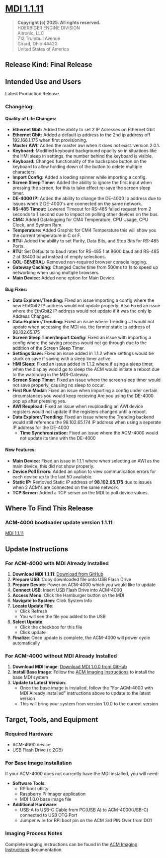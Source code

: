 # [MDI 1.1.11](https://github.com/Altronic-LLC/Altronic-Public-Files/blob/main/ACM4000_Releases/Final/1.1.11/mdi-1.1.11.atf)

> **Copyright (c) 2025. All rights reserved.**  
> HOERBIGER ENGINE DIVISION  
> Altronic, LLC  
> 712 Trumbull Avenue  
> Girard, Ohio 44420  
> United States of America

## Release Kind: Final Release

## Intended Use and Users

Latest Production Release.

### Changelog:

#### Quality of Life Changes:
- **Ethernet Gbit:** Added the ability to set 2 IP Adresses on Ethernet Gbit
- **Ethernet Gbit:** Added a default ip address to the 2nd ip address off 192.168.1.175 when first provisioning.
- **Master AWI:** Added the master awi when it does not exist. version 2.0.1.
- **Keyboard:** Modified keyboard background opacity so in situations like the HMI sleep in settings, the number behind the keyboard is visible.
- **Keyboard:** Changed functionality of the backspace button on the keyboard to allow holding down of the button to delete multiple characters.
- **Import Config:** Added a loading spinner while importing a config.
- **Screen Sleep Timer:** Added the ability to ignore the first input when pressing the screen, for this to take effect re-save the screen sleep timer.
- **DE-4000 IP:** Added the ability to change the DE-4000 Ip address due to issues when 2 DE-4000's are connected on the same network.
- **RS-485 Timout:** Lowered Timeout for RS-485 failed request from 2 seconds to 1 second due to impact on polling other devices on the bus.
- **CM4:** Added Datalogging for CM4 Temperature, CPU Usage, CPU Clock, and System Ram.
- **Temperature:** Added Graphic for CM4 Temperature this will show you the current temperature in C or F.  
- **RTU:** Added the ability to set Parity, Data Bits, and Stop Bits for RS-485 Ports.  
- **RTU:** Set Defaults to baud rates for RS-485 1 at 9600 baud and RS-485 2 at 38400 baud instead of empty selections.
- **QOL-GENERAL:** Removed non-required browser console logging.
- **Gateway Caching:** Changed Cache time from 500ms to 1s to speed up networking when using multiple browsers. 
- **Main Device:** Added none option for Main Device.

#### Bug Fixes:
- **Data Explorer/Trending:** Fixed an issue importing a config where the new EthGbit2 IP address would not update properly. Also Fixed an issue where the EthGbit2 IP address would not update if it was the only Ip Address Changed.
- **Data Explorer/Trending:** Fixed an issue where Trending UI would not update when accessing the MDI via. the former static ip address of 98.102.65.175
- **Screen Sleep Timer/Import Config:** Fixed an issue with importing a config where the saving process would not go through due to the addition of the Screen Sleep Timer.
- **Settings Save:** Fixed an issue added in 1.1.2 where settings would be stuck on save if saving with a sleep timer active.
- **HMI Sleep:** Fixed an issue added in 1.1.2 where if using a sleep timer, when the display would go to sleep the ACM would initiate a reboot due to the watchdog in the MDI-Gateway.
- **Screen Sleep Timer:** Fixed an issue where the screen sleep timer would not save properly, causing no sleep to occur.
- **First Run Modal:** Fixed an issue when importing a config under certain circumstances you would keep recieving Are you using the DE-4000 pop up after pressing yes.
- **AWI Reupload:** Fixed an issue when reuploading an AWI device registers would not update if the registers changed until a reboot.
- **Data Explorer/Trending:** Fixed an issue where the Trending backend would still reference the 98.102.65.174 IP address when using a seperate IP address for the DE-4000
  - **Time Synchronization:** Fixed an issue where the ACM-4000 would not update its time with the DE-4000

#### New Features:
- **Main Device:** Fixed an issue in 1.1.1 where when selecting an AWI as the main device, this did not show properly.
- **Device Poll Errors:** Added an option to view communication errors for each device up to the last 50 available.
- **Static IP:** Removed Static IP address of **98.102.65.175** due to issues when 2 ACM's are connected on the same network.
- **TCP Server:** Added a TCP server on the MDI to poll device values.

## Where To Find This Release

### ACM-4000 bootloader update version 1.1.11

[MDI 1.1.11](https://github.com/Altronic-LLC/Altronic-Public-Files/blob/main/ACM4000_Releases/Final/1.1.11/mdi-1.1.11.atf)

## Update Instructions

### For ACM-4000 with MDI Already Installed

1. **Download MDI 1.1.11**: [Download from GitHub](https://github.com/Altronic-LLC/Altronic-Public-Files/raw/refs/heads/main/ACM4000_Releases/Final/1.1.11/mdi-1.1.11.atf?download=)
2. **Prepare USB**: Copy downloaded file onto USB Flash Drive
3. **Prepare Device**: Power on ACM-4000 which you would like to update
4. **Connect USB**: Insert USB Flash Drive into ACM-4000
5. **Access Menu**: Click the Hamburger button on the MDI
6. **Navigate to System**: Click System Info
7. **Locate Update File**:
   - Click Refresh 
   - You will see the file you added to the USB
8. **Select Update**:
   - Click the checkbox for this file
   - Click update
9. **Finalize**: Once update is complete, the ACM-4000 will power cycle automatically

### For ACM-4000 without MDI Already Installed

1. **Download MDI Image**: [Download MDI 1.0.0 from GitHub](https://github.com/Altronic-LLC/Altronic-Public-Files/blob/main/ACM4000_Releases/MDI_1.0.0-Image/MDI_1.0.0.zip?download=)
2. **Install Base Image**: Follow the [ACM Imaging Instructions](https://www.altronic-llc.com/wiki-doc/acm-4000/acm-4000-imaging-guide/) to install the base MDI system
3. **Update to Latest Version**: 
   - Once the base image is installed, follow the "For ACM-4000 with MDI Already Installed" instructions above to update to the latest version
   - This will bring your system from version 1.0.0 to the current version

## Target, Tools, and Equipment

### Required Hardware
- ACM-4000 device
- USB Flash Drive (≥ 2GB)

### For Base Image Installation
If your ACM-4000 does not currently have the MDI installed, you will need:

- **Software Tools**:
  - RPIboot utility
  - Raspberry Pi Imager application
  - MDI 1.0.0 base image file
- **Additional Hardware**:
  - USB-A to USB-C Cable from PC(USB A) to ACM-4000(USB-C) connected to USB OTG Port 
  - Jumper wire for RPI boot pin on the ACM 3rd PIN Over from DO1

### Imaging Process Notes
Complete imaging instructions can be found in the [ACM Imaging Instructions](https://www.altronic-llc.com/wiki-doc/acm-4000/acm-4000-imaging-guide/) documentation.
